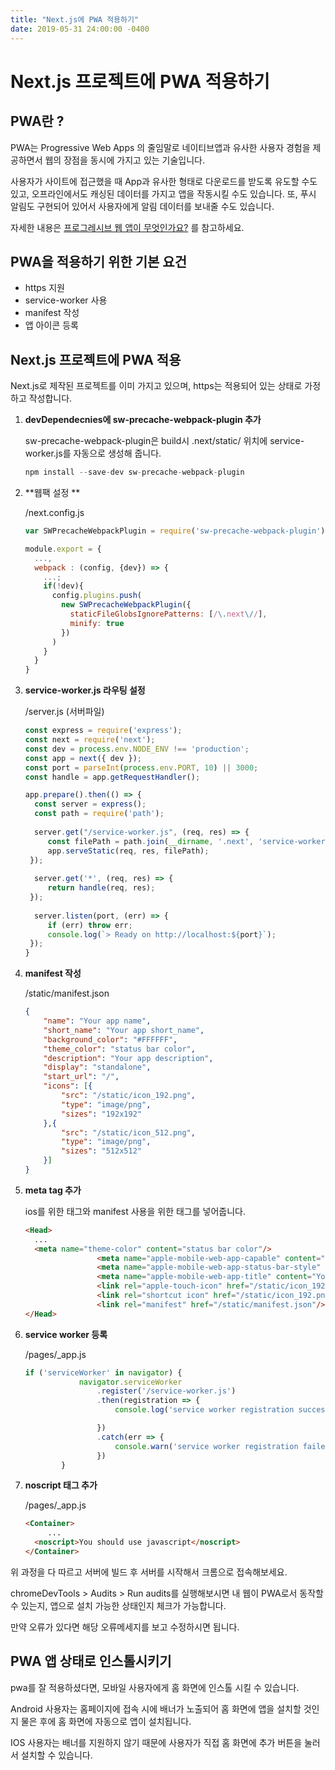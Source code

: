 ```yaml
---
title: "Next.js에 PWA 적용하기"
date: 2019-05-31 24:00:00 -0400
---
```


# Next.js 프로젝트에 PWA 적용하기



## PWA란 ?

PWA는 Progressive Web Apps 의 줄임말로 네이티브앱과 유사한 사용자 경험을 제공하면서 웹의 장점을 동시에 가지고 있는 기술입니다.

사용자가 사이트에 접근했을 때 App과 유사한 형태로 다운로드를 받도록 유도할 수도 있고, 오프라인에서도 캐싱된 데이터를 가지고 앱을 작동시킬 수도 있습니다. 또, 푸시 알림도 구현되어 있어서 사용자에게 알림 데이터를 보내줄 수도 있습니다.

자세한 내용은 [프로그레시브 웹 앱이 무엇인가요?]([https://developer.mozilla.org/ko/docs/Web/Progressive_web_apps/%EC%86%8C%EA%B0%9C](https://developer.mozilla.org/ko/docs/Web/Progressive_web_apps/소개), "링크") 를 참고하세요.



## PWA을 적용하기 위한 기본 요건

- https 지원
- service-worker 사용
- manifest 작성
- 앱 아이콘 등록



## Next.js 프로젝트에 PWA 적용

Next.js로 제작된 프로젝트를 이미 가지고 있으며, https는 적용되어 있는 상태로 가정하고 작성합니다.



1. **devDependecnies에 sw-precache-webpack-plugin 추가**

   sw-precache-webpack-plugin은 build시 .next/static/ 위치에 service-worker.js를 자동으로 생성해 줍니다.

   ```javascript
   npm install --save-dev sw-precache-webpack-plugin
   ```

2. **웹팩 설정 **

   /next.config.js

   ```javascript
   var SWPrecacheWebpackPlugin = require('sw-precache-webpack-plugin');
   
   module.export = {
     ...,
     webpack : (config, {dev}) => {
       ...;
       if(!dev){
         config.plugins.push(
           new SWPrecacheWebpackPlugin({
             staticFileGlobsIgnorePatterns: [/\.next\//],
             minify: true
           })
         )
       }
     }
   }
   ```

3. **service-worker.js 라우팅 설정**

   /server.js (서버파일)

   ```javascript
   const express = require('express');
   const next = require('next');
   const dev = process.env.NODE_ENV !== 'production';
   const app = next({ dev });
   const port = parseInt(process.env.PORT, 10) || 3000;
   const handle = app.getRequestHandler();
   
   app.prepare().then(() => {
     const server = express();
     const path = require('path');
     
     server.get("/service-worker.js", (req, res) => {
   		const filePath = path.join(__dirname, '.next', 'service-worker.js')
   		app.serveStatic(req, res, filePath);
   	});
     
     server.get('*', (req, res) => {
   		return handle(req, res);
   	});
     
     server.listen(port, (err) => {
   		if (err) throw err;
   		console.log(`> Ready on http://localhost:${port}`);
   	});
   }
   ```

4. **manifest 작성**

   /static/manifest.json

   ```json
   {
       "name": "Your app name",
       "short_name": "Your app short_name",
       "background_color": "#FFFFFF",
       "theme_color": "status bar color",
       "description": "Your app description",
       "display": "standalone",
       "start_url": "/",
       "icons": [{
           "src": "/static/icon_192.png",
           "type": "image/png",
           "sizes": "192x192"
       },{
           "src": "/static/icon_512.png",
           "type": "image/png",
           "sizes": "512x512"
       }]
   }
   ```

5. **meta tag 추가**

   ios를 위한 태그와 manifest 사용을 위한 태그를 넣어줍니다.

   ```html
   <Head>
     ...
     <meta name="theme-color" content="status bar color"/>
                   <meta name="apple-mobile-web-app-capable" content="yes"/>
                   <meta name="apple-mobile-web-app-status-bar-style" content="ios status bar color"/>
                   <meta name="apple-mobile-web-app-title" content="Your app title"/>
                   <link rel="apple-touch-icon" href="/static/icon_192.png"/>
                   <link rel="shortcut icon" href="/static/icon_192.png"/>
                   <link rel="manifest" href="/static/manifest.json"/>
   </Head>
   ```

6. **service worker 등록**

   /pages/_app.js

   ```javascript
   if ('serviceWorker' in navigator) {
               navigator.serviceWorker
                   .register('/service-worker.js')
                   .then(registration => {
                       console.log('service worker registration successful')
   
                   })
                   .catch(err => {
                       console.warn('service worker registration failed', err.message)
                   })
           }
   ```

7. **noscript 태그 추가**

   /pages/_app.js

   ```html
   <Container>
    	...
     <noscript>You should use javascript</noscript>
   </Container>
   ```

위 과정을 다 따르고 서버에 빌드 후 서버를 시작해서 크롬으로 접속해보세요.

chromeDevTools > Audits > Run audits를 실행해보시면 내 웹이 PWA로서 동작할 수 있는지, 앱으로 설치 가능한 상태인지 체크가 가능합니다.

만약 오류가 있다면 해당 오류메세지를 보고 수정하시면 됩니다.



## PWA 앱 상태로 인스톨시키기

pwa를 잘 적용하셨다면, 모바일 사용자에게 홈 화면에 인스톨 시킬 수 있습니다.

Android 사용자는 홈페이지에 접속 시에 배너가 노출되어 홈 화면에 앱을 설치할 것인지 물은 후에 홈 화면에 자동으로 앱이 설치됩니다.

IOS 사용자는 배너를 지원하지 않기 때문에 사용자가 직접 홈 화면에 추가 버튼을 눌러서 설치할 수 있습니다.

